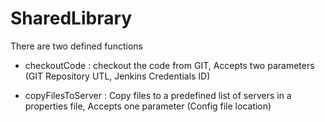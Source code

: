 # SharedLibrary

There are two defined functions

- checkoutCode : checkout the code from GIT,
Accepts two parameters (GIT Repository UTL, Jenkins Credentials ID)

- copyFilesToServer : Copy files to a predefined list of servers in a properties file,
Accepts one parameter (Config file location)
